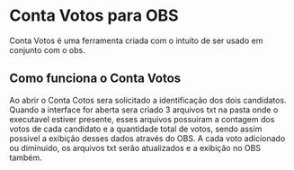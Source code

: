 # Conta Votos para OBS
Conta Votos é uma ferramenta criada com o intuito de ser usado em conjunto com o obs.

## Como funciona o Conta Votos
Ao abrir o Conta Cotos sera solicitado a identificação dos dois candidatos. Quando a interface for aberta sera criado 3 arquivos txt na pasta onde o executavel estiver presente, esses arquivos possuiram a contagem dos votos de cada candidato e a quantidade total de votos, sendo assim possivel a exibição desses dados através do OBS. A cada voto adicionado ou diminuido, os arquivos txt serão atualizados e a exibição no OBS também.
